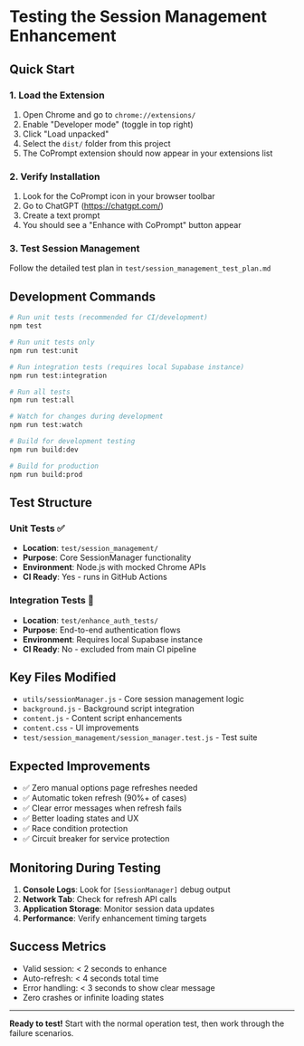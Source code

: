 # Testing the Session Management Enhancement

## Quick Start

### 1. Load the Extension

1. Open Chrome and go to `chrome://extensions/`
2. Enable "Developer mode" (toggle in top right)
3. Click "Load unpacked"
4. Select the `dist/` folder from this project
5. The CoPrompt extension should now appear in your extensions list

### 2. Verify Installation

1. Look for the CoPrompt icon in your browser toolbar
2. Go to ChatGPT (https://chatgpt.com/)
3. Create a text prompt
4. You should see a "Enhance with CoPrompt" button appear

### 3. Test Session Management

Follow the detailed test plan in `test/session_management_test_plan.md`

## Development Commands

```bash
# Run unit tests (recommended for CI/development)
npm test

# Run unit tests only
npm run test:unit

# Run integration tests (requires local Supabase instance)
npm run test:integration

# Run all tests
npm run test:all

# Watch for changes during development
npm run test:watch

# Build for development testing
npm run build:dev

# Build for production
npm run build:prod
```

## Test Structure

### Unit Tests ✅

- **Location**: `test/session_management/`
- **Purpose**: Core SessionManager functionality
- **Environment**: Node.js with mocked Chrome APIs
- **CI Ready**: Yes - runs in GitHub Actions

### Integration Tests 🔄

- **Location**: `test/enhance_auth_tests/`
- **Purpose**: End-to-end authentication flows
- **Environment**: Requires local Supabase instance
- **CI Ready**: No - excluded from main CI pipeline

## Key Files Modified

- `utils/sessionManager.js` - Core session management logic
- `background.js` - Background script integration
- `content.js` - Content script enhancements
- `content.css` - UI improvements
- `test/session_management/session_manager.test.js` - Test suite

## Expected Improvements

- ✅ Zero manual options page refreshes needed
- ✅ Automatic token refresh (90%+ of cases)
- ✅ Clear error messages when refresh fails
- ✅ Better loading states and UX
- ✅ Race condition protection
- ✅ Circuit breaker for service protection

## Monitoring During Testing

1. **Console Logs**: Look for `[SessionManager]` debug output
2. **Network Tab**: Check for refresh API calls
3. **Application Storage**: Monitor session data updates
4. **Performance**: Verify enhancement timing targets

## Success Metrics

- Valid session: < 2 seconds to enhance
- Auto-refresh: < 4 seconds total time
- Error handling: < 3 seconds to show clear message
- Zero crashes or infinite loading states

---

**Ready to test!** Start with the normal operation test, then work through the failure scenarios.
